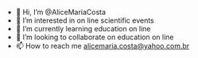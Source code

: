 - 👋 Hi, I’m @AliceMariaCosta
- 👀 I’m interested in on line scientific events
- 🌱 I’m currently learning education on line 
- 💞️ I’m looking to collaborate on education on line 
- 📫 How to reach me alicemaria.costa@yahoo.com.br 

<!---
AliceMariaCosta/AliceMariaCosta is a ✨ special ✨ repository because its `README.md` (this file) appears on your GitHub profile.
You can click the Preview link to take a look at your changes.
--->
